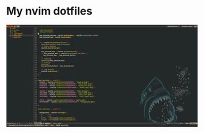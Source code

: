 # My nvim dotfiles

![nvim-preview](https://github.com/MiguelVRRL/nvim-dotfiles/blob/main/images/preview.png)


